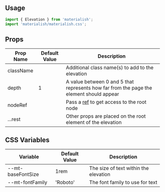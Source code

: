 ## Usage

```jsx
import { Elevation } from 'materialish';
import 'materialish/materialish.css';
```

## Props

| Prop Name | Default Value | Description                                                                                 |
| --------- | ------------- | ------------------------------------------------------------------------------------------- |
| className |               | Additional class name(s) to add to the elevation                                            |
| depth     | 1             | A value between 0 and 5 that represents how far from the page the element should appear     |
| nodeRef   |               | Pass a [ref](https://reactjs.org/docs/refs-and-the-dom.html) to get access to the root node |
| ...rest   |               | Other props are placed on the root element of the elevation                                 |

## CSS Variables

| Variable          | Default Value | Description                           |
| ----------------- | ------------- | ------------------------------------- |
| --mt-baseFontSize | 1rem          | The size of text within the elevation |
| --mt-fontFamily   | 'Roboto'      | The font family to use for text       |
